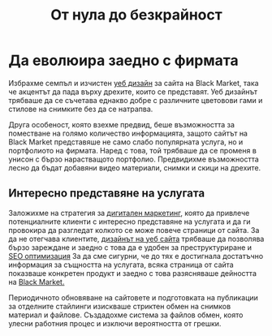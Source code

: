 ﻿---
layout: post
order: 2
rel: /about/blackmarket/web-design
service: /services/web-design
project: /portfolio/blackmarket
header: compact
display: summary postcard
title: От нула до безкрайност
description: Уеб дизайнът на сайта на Black Market трябваше да се съчетава еднакво добре с различните цветовови гами и стилове на снимките без да се натрапва.
summary: Избрахме семпъл и изчистен уеб дизайн за интернет сайта на Black Market, така че акцентът да пада върху дрехите, които се представят. Уеб дизайнът трябваше да се съчетава еднакво добре с различните цветовови гами и стилове на снимките без да се натрапва. 
image: /business/blackmarket/web.jpg
preview: /business/blackmarket/web-preview.jpg
featured: true
---
# Да еволюира заедно с фирмата
Избрахме семпъл и изчистен [уеб дизайн](./../../маркетинг/уеб-дизайн.html) за сайта на Black Market, така че акцентът да пада върху дрехите, които се представят. Уеб дизайнът трябваше да се съчетава еднакво добре с различните цветовови гами и стилове на снимките без да се натрапва. 

Друга особеност, която взехме предвид, беше възможността за поместване на голямо количество информацията, защото сайтът на Black Market представяше не само слабо популярната услуга, но и портфолиото на фирмата. Наред с това, той трябваше да се променя в унисон с бързо нарастващото портфолио. Предвидихме възможността лесно да бъдат добавяни видео материали, снимки и скици на дрехите.

## Интересно представяне на услугата
Заложихме на стратегия за [дигитален маркетинг](./../../маркетинг/маркетинг-стратегия.html), която да привлече потенциалните клиенти с интересно представяне на услугата и да ги провокира да разгледат колкото се може повече страници от сайта. За да не отегчава клиентите, [дизайнът на уеб сайта](./../../маркетинг/уеб-дизайн.html) трябваше да позволява бързо зареждане и заедно с това да е удобен за преструктуриране и [SEO оптимизация](./../../маркетинг/оптимизация.html) За да сме сигурни, че до тях е достигнала достатъчно информация за същността на услугата, всяка страница от сайта показваше конкретен продукт и заедно с това разясняваше дейността на [Black Market.](http://blackmarket.bg/)

Периодичното обновяване на сайтовете и подготовката на публикации за отделните стайлинги изискваше стриктен обмен на снимков материал и файлове. Създадохме система за файлов обмен, която улесни работния процес и изключи вероятността от грешки.
